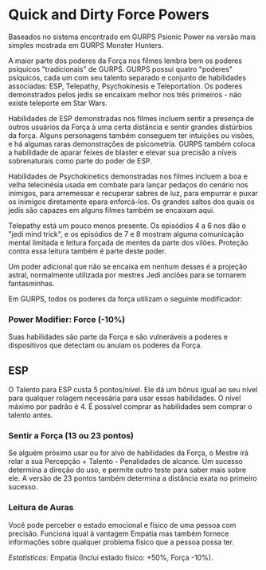 # Quick and Dirty Force Powers

Baseados no sistema encontrado em GURPS Psionic Power na versão mais simples
mostrada em GURPS Monster Hunters.

A maior parte dos poderes da Força nos filmes lembra bem os poderes psíquicos
"tradicionais" de GURPS. GURPS possui quatro "poderes" psíquicos, cada um com
seu talento separado e conjunto de habilidades associadas: ESP, Telepathy,
Psychokinesis e Teleportation. Os poderes demonstrados pelos jedis se encaixam
melhor nos três primeiros - não existe teleporte em Star Wars.

Habilidades de ESP demonstradas nos filmes incluem sentir a presença de outros
usuários da Força à uma certa distância e sentir grandes distúrbios da
força. Alguns personagens também conseguem ter intuições ou visões, e há algumas
raras demonstrações de psicometria. GURPS também coloca a habilidade de aparar
feixes de blaster e elevar sua precisão a níveis sobrenaturais como parte do
poder de ESP.

Habilidades de Psychokinetics demonstradas nos filmes incluem a boa e velha
telecinésia usada em combate para lançar pedaços do cenário nos inimigos, para
arremessar e recuperar sabres de luz, para empurrar e puxar os inimigos
diretamente epara enforcá-los. Os grandes saltos dos quais os jedis são capazes
em alguns filmes também se encaixam aqui.

Telepathy está um pouco menos presente. Os episódios 4 a 6 nos dão o "jedi mind
trick", e os episódios de 7 e 8 mostram alguma comunicação mental limitada e
leitura forçada de mentes da parte dos vilões. Proteção contra essa leitura
também é parte deste poder.

Um poder adicional que não se encaixa em nenhum desses é a projeção astral,
normalmente utilizada por mestres Jedi anciões para se tornarem fantasminhas.


Em GURPS, todos os poderes da força utilizam o seguinte modificador:

### Power Modifier: Force (-10%)

Suas habilidades são parte da Força e são vulneráveis a poderes e dispositivos
que detectam ou anulam os poderes da Força.

## ESP

O Talento para ESP custa 5 pontos/nível. Ele dá um bônus igual ao seu nível para
qualquer rolagem necessária para usar essas habilidades. O nível máximo por
padrão é 4. É possível comprar as habilidades sem comprar o talento antes.

### Sentir a Força (13 ou 23 pontos)

Se alguém próximo usar ou for alvo de habilidades da Força, o Mestre irá rolar a
sua Percepção + Talento - Penalidades de alcance. Um sucesso determina a direção
do uso, e permite outro teste para saber mais sobre ele. A versão de 23 pontos
também determina a distância exata no primeiro sucesso.



### Leitura de Auras

Você pode perceber o estado emocional e físico de uma pessoa com
precisão. Funciona iqual à vantagem Empatia mas também fornece informações sobre
qualquer problema físico que a pessoa possa ter.

_Estatísticas_: Empatia (Inclui estado físico: +50%, Força -10%).
